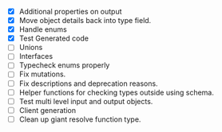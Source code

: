 - [x] Additional properties on output
- [x] Move object details back into type field.
- [x] Handle enums
- [x] Test Generated code
- [ ] Unions
- [ ] Interfaces
- [ ] Typecheck enums properly
- [ ] Fix mutations.
- [ ] Fix descriptions and deprecation reasons.
- [ ] Helper functions for checking types outside using schema.
- [ ] Test multi level input and output objects.
- [ ] Client generation
- [ ] Clean up giant resolve function type.